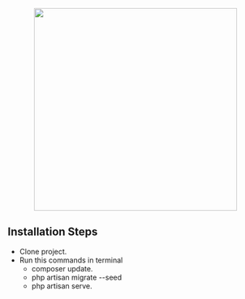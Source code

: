 <p align="center"><a href="https://laravel.com" target="_blank"><img src="https://raw.githubusercontent.com/laravel/art/master/logo-lockup/5%20SVG/2%20CMYK/1%20Full%20Color/laravel-logolockup-cmyk-red.svg" width="400"></a></p>

## Installation Steps

-   Clone project.
-   Run this commands in terminal
    -   composer update.
    -   php artisan migrate --seed
    -   php artisan serve.